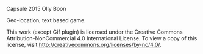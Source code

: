 Capsule
2015
Olly Boon

Geo-location, text based game.

This work (except Gif plugin) is licensed under the Creative Commons Attribution-NonCommercial 4.0 International License. To view a copy of this license, visit http://creativecommons.org/licenses/by-nc/4.0/.
